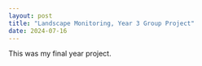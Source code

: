 ```yaml
---
layout: post
title: "Landscape Monitoring, Year 3 Group Project"
date: 2024-07-16
---
```


This was my final year project. 
